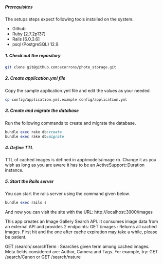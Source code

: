 ##### Prerequisites

The setups steps expect following tools installed on the system.

- Github
- Ruby [2.7.2p137]
- Rails [6.0.3.6]
- psql (PostgreSQL) 12.6

##### 1. Check out the repository

```bash
git clone git@github.com:ecorrons/photo_storage.git
```
##### 2. Create application.yml file

Copy the sample application.yml file and edit the values as your needed.

```bash
cp config/application.yml.example config/application.yml
```

##### 3. Create and migrate the database

Run the following commands to create and migrate the database.

```ruby
bundle exec rake db:create
bundle exec rake db:migrate
```

##### 4. Define TTL

TTL of cached images is defined in app/models/image.rb. Change it as you wish as long as you 
are aware it has to be an ActiveSupport::Duration instance.


##### 5. Start the Rails server

You can start the rails server using the command given below.

```ruby
bundle exec rails s
```

And now you can visit the site with the URL: http://localhost:3000/images

This app creates an Image Gallery Search API. It consumes image data from an external API and provides 2 endpoints:
GET /images : Returns all cached images. First hit and the one after cache expiration may take a while, please be patient.

GET /search/:searchTerm : Searches given term among cached images. Meta fields considered are: Author, Camera and Tags. For example, try: GET /search/Canon or GET /search/nature